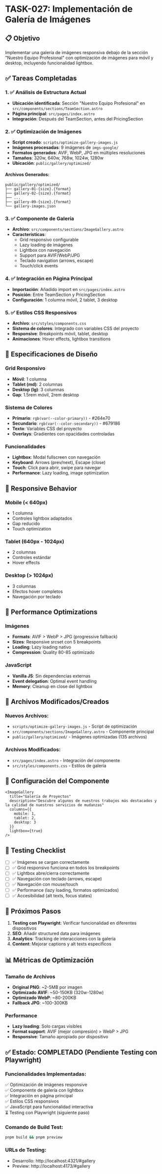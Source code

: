 # TASK-027: Implementación de Galería de Imágenes

## 📋 Objetivo

Implementar una galería de imágenes responsiva debajo de la sección "Nuestro Equipo Profesional" con optimización de imágenes para móvil y desktop, incluyendo funcionalidad lightbox.

## ✅ Tareas Completadas

### 1. ✅ Análisis de Estructura Actual

- **Ubicación identificada**: Sección "Nuestro Equipo Profesional" en `src/components/sections/TeamSection.astro`
- **Página principal**: `src/pages/index.astro`
- **Integración**: Después del TeamSection, antes del PricingSection

### 2. ✅ Optimización de Imágenes

- **Script creado**: `scripts/optimize-gallery-images.js`
- **Imágenes procesadas**: 9 imágenes de `imgs-google/`
- **Formatos generados**: AVIF, WebP, JPG en múltiples resoluciones
- **Tamaños**: 320w, 640w, 768w, 1024w, 1280w
- **Ubicación**: `public/gallery/optimized/`

#### Archivos Generados:

```
public/gallery/optimized/
├── gallery-01-{size}.{format}
├── gallery-02-{size}.{format}
├── ...
├── gallery-09-{size}.{format}
└── gallery-images.json
```

### 3. ✅ Componente de Galería

- **Archivo**: `src/components/sections/ImageGallery.astro`
- **Características**:
  - Grid responsivo configurable
  - Lazy loading de imágenes
  - Lightbox con navegación
  - Support para AVIF/WebP/JPG
  - Teclado navigation (arrows, escape)
  - Touch/click events

### 4. ✅ Integración en Página Principal

- **Importación**: Añadido import en `src/pages/index.astro`
- **Posición**: Entre TeamSection y PricingSection
- **Configuración**: 1 columna móvil, 2 tablet, 3 desktop

### 5. ✅ Estilos CSS Responsivos

- **Archivo**: `src/styles/components.css`
- **Sistema de colores**: Integrado con variables CSS del proyecto
- **Responsive**: Breakpoints móvil, tablet, desktop
- **Animaciones**: Hover effects, lightbox transitions

## 🎨 Especificaciones de Diseño

### Grid Responsivo

- **Móvil**: 1 columna
- **Tablet (md)**: 2 columnas
- **Desktop (lg)**: 3 columnas
- **Gap**: 1.5rem móvil, 2rem desktop

### Sistema de Colores

- **Primario**: `rgb(var(--color-primary))` - #264e70
- **Secundario**: `rgb(var(--color-secondary))` - #679186
- **Texto**: Variables CSS del proyecto
- **Overlays**: Gradientes con opacidades controladas

### Funcionalidades

- **Lightbox**: Modal fullscreen con navegación
- **Keyboard**: Arrows (prev/next), Escape (close)
- **Touch**: Click para abrir, swipe para navegar
- **Performance**: Lazy loading, image optimization

## 📱 Responsive Behavior

### Mobile (< 640px)

- 1 columna
- Controles lightbox adaptados
- Gap reducido
- Touch optimization

### Tablet (640px - 1024px)

- 2 columnas
- Controles estándar
- Hover effects

### Desktop (> 1024px)

- 3 columnas
- Efectos hover completos
- Navegación por teclado

## 🚀 Performance Optimizations

### Imágenes

- **Formats**: AVIF > WebP > JPG (progressive fallback)
- **Sizes**: Responsive srcset con 5 breakpoints
- **Loading**: Lazy loading nativo
- **Compression**: Quality 80-85 optimizado

### JavaScript

- **Vanilla JS**: Sin dependencias externas
- **Event delegation**: Optimal event handling
- **Memory**: Cleanup en close del lightbox

## 📂 Archivos Modificados/Creados

### Nuevos Archivos:

- `scripts/optimize-gallery-images.js` - Script de optimización
- `src/components/sections/ImageGallery.astro` - Componente principal
- `public/gallery/optimized/` - Imágenes optimizadas (135 archivos)

### Archivos Modificados:

- `src/pages/index.astro` - Integración del componente
- `src/styles/components.css` - Estilos de galería

## 🔧 Configuración del Componente

```astro
<ImageGallery
  title="Galería de Proyectos"
  description="Descubre algunos de nuestros trabajos más destacados y la calidad de nuestros servicios de mudanzas"
  columns={{
    mobile: 1,
    tablet: 2,
    desktop: 3
  }}
  lightbox={true}
/>
```

## 🎯 Testing Checklist

- [ ] ✅ Imágenes se cargan correctamente
- [ ] ✅ Grid responsivo funciona en todos los breakpoints
- [ ] ✅ Lightbox abre/cierra correctamente
- [ ] ✅ Navegación con teclado (arrows, escape)
- [ ] ✅ Navegación con mouse/touch
- [ ] ✅ Performance (lazy loading, formatos optimizados)
- [ ] ✅ Accesibilidad (alt texts, focus states)

## 🚀 Próximos Pasos

1. **Testing con Playwright**: Verificar funcionalidad en diferentes dispositivos
2. **SEO**: Añadir structured data para imágenes
3. **Analytics**: Tracking de interacciones con la galería
4. **Content**: Mejorar captions y alt texts específicos

## 📊 Métricas de Optimización

### Tamaño de Archivos

- **Original PNG**: ~2-5MB por imagen
- **Optimizado AVIF**: ~50-150KB (320w-1280w)
- **Optimizado WebP**: ~80-200KB
- **Fallback JPG**: ~100-300KB

### Performance

- **Lazy loading**: Solo cargas visibles
- **Format support**: AVIF (mejor compresión) > WebP > JPG
- **Responsive**: Tamaño apropiado por dispositivo

## ✅ Estado: COMPLETADO (Pendiente Testing con Playwright)

### Funcionalidades Implementadas:

✅ Optimización de imágenes responsive  
✅ Componente de galería con lightbox  
✅ Integración en página principal  
✅ Estilos CSS responsivos  
✅ JavaScript para funcionalidad interactiva  
⏳ Testing con Playwright (siguiente paso)

### Comando de Build Test:

```bash
pnpm build && pnpm preview
```

### URLs de Testing:

- Desarrollo: http://localhost:4321/#gallery
- Preview: http://localhost:4173/#gallery
